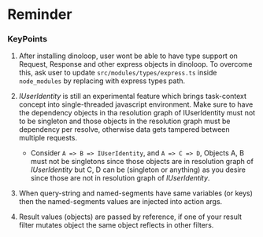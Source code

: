 # Reminder

### KeyPoints
1. After installing dinoloop, user wont be able to have type support on Request, Response and other express objects in dinoloop. To overcome this, ask user to update `src/modules/types/express.ts` inside `node_modules` by replacing with express types path.
2. *IUserIdentity* is still an experimental feature which brings task-context concept into single-threaded javascript environment. Make sure to have the dependency objects in tha resolution graph of IUserIdentity must not to be singleton and those objects in the resolution graph must be dependency per resolve, otherwise data gets tampered between multiple requests. 

    * Consider `A => B => IUserIdentity`, and  `A => C => D`, Objects A,  B must not be singletons since those objects are in resolution graph of *IUserIdentity* but C, D can be (singleton or anything) as you desire since those are not in resolution graph of *IUserIdentity*.
3. When query-string and named-segments have same variables (or keys) then the named-segments values are injected into action args. 
4. Result values (objects) are passed by reference, if one of your result filter mutates object the same object reflects in other filters.
